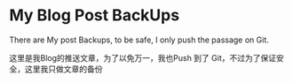 # My Blog Post BackUps

There are My post Backups, to be safe, I only push the passage on Git.

这里是我Blog的推送文章，为了以免万一，我也Push 到了 Git，不过为了保证安全，这里我只做文章的备份